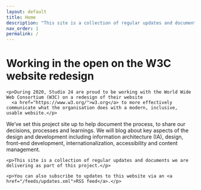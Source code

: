 ```yaml
---
layout: default
title: Home
description: "This site is a collection of regular updates and documents Studio 24 are delivering as part of the W3C website redesign"
nav_order: 1
permalink: /
---
```

<div class="home">

  <h1>Working in the open on the W3C website redesign</h1>

    <p>During 2020, Studio 24 are proud to be working with the World Wide Web Consortium (W3C) on a redesign of their website
      <a href="https://www.w3.org/">w3.org</a> to more effectively communicate what the organisation does with a modern, inclusive, usable website.</p>

  <p>We’ve set this project site up to help document the process, to share our decisions, processes and learnings. We will blog about key aspects of the design and development including information architecture (IA), design, front-end development, internationalization, accessibility and content management.</p>

    <p>This site is a collection of regular updates and documents we are delivering as part of this project.</p>
    
    <p>You can also subscribe to updates to this website via an <a href="/feeds/updates.xml">RSS feed</a>.</p>

</div>
